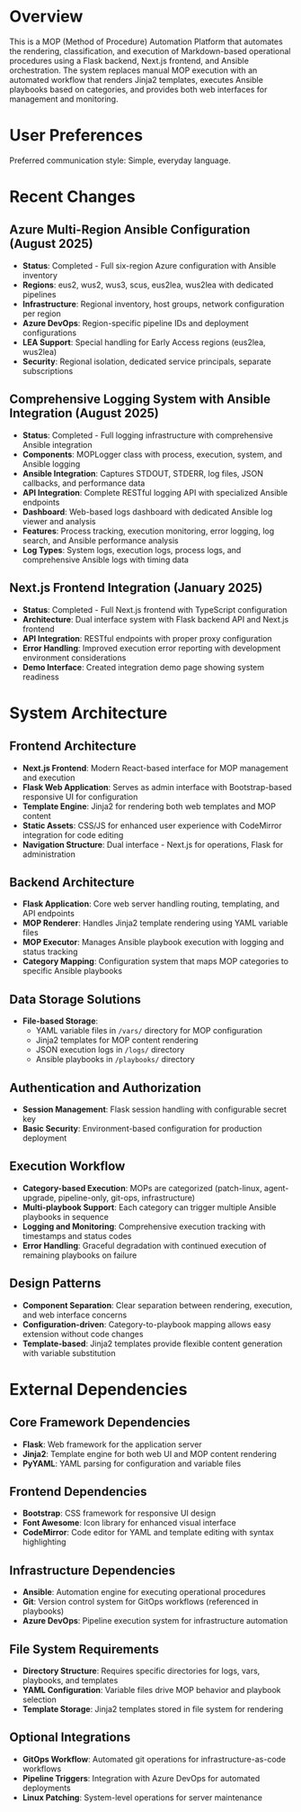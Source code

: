 # Overview

This is a MOP (Method of Procedure) Automation Platform that automates the rendering, classification, and execution of Markdown-based operational procedures using a Flask backend, Next.js frontend, and Ansible orchestration. The system replaces manual MOP execution with an automated workflow that renders Jinja2 templates, executes Ansible playbooks based on categories, and provides both web interfaces for management and monitoring.

# User Preferences

Preferred communication style: Simple, everyday language.

# Recent Changes

## Azure Multi-Region Ansible Configuration (August 2025)
- **Status**: Completed - Full six-region Azure configuration with Ansible inventory
- **Regions**: eus2, wus2, wus3, scus, eus2lea, wus2lea with dedicated pipelines
- **Infrastructure**: Regional inventory, host groups, network configuration per region
- **Azure DevOps**: Region-specific pipeline IDs and deployment configurations
- **LEA Support**: Special handling for Early Access regions (eus2lea, wus2lea)
- **Security**: Regional isolation, dedicated service principals, separate subscriptions

## Comprehensive Logging System with Ansible Integration (August 2025)
- **Status**: Completed - Full logging infrastructure with comprehensive Ansible integration
- **Components**: MOPLogger class with process, execution, system, and Ansible logging
- **Ansible Integration**: Captures STDOUT, STDERR, log files, JSON callbacks, and performance data
- **API Integration**: Complete RESTful logging API with specialized Ansible endpoints
- **Dashboard**: Web-based logs dashboard with dedicated Ansible log viewer and analysis
- **Features**: Process tracking, execution monitoring, error logging, log search, and Ansible performance analysis
- **Log Types**: System logs, execution logs, process logs, and comprehensive Ansible logs with timing data

## Next.js Frontend Integration (January 2025)
- **Status**: Completed - Full Next.js frontend with TypeScript configuration
- **Architecture**: Dual interface system with Flask backend API and Next.js frontend
- **API Integration**: RESTful endpoints with proper proxy configuration
- **Error Handling**: Improved execution error reporting with development environment considerations
- **Demo Interface**: Created integration demo page showing system readiness

# System Architecture

## Frontend Architecture
- **Next.js Frontend**: Modern React-based interface for MOP management and execution
- **Flask Web Application**: Serves as admin interface with Bootstrap-based responsive UI for configuration
- **Template Engine**: Jinja2 for rendering both web templates and MOP content
- **Static Assets**: CSS/JS for enhanced user experience with CodeMirror integration for code editing
- **Navigation Structure**: Dual interface - Next.js for operations, Flask for administration

## Backend Architecture
- **Flask Application**: Core web server handling routing, templating, and API endpoints
- **MOP Renderer**: Handles Jinja2 template rendering using YAML variable files
- **MOP Executor**: Manages Ansible playbook execution with logging and status tracking
- **Category Mapping**: Configuration system that maps MOP categories to specific Ansible playbooks

## Data Storage Solutions
- **File-based Storage**: 
  - YAML variable files in `/vars/` directory for MOP configuration
  - Jinja2 templates for MOP content rendering
  - JSON execution logs in `/logs/` directory
  - Ansible playbooks in `/playbooks/` directory

## Authentication and Authorization
- **Session Management**: Flask session handling with configurable secret key
- **Basic Security**: Environment-based configuration for production deployment

## Execution Workflow
- **Category-based Execution**: MOPs are categorized (patch-linux, agent-upgrade, pipeline-only, git-ops, infrastructure)
- **Multi-playbook Support**: Each category can trigger multiple Ansible playbooks in sequence
- **Logging and Monitoring**: Comprehensive execution tracking with timestamps and status codes
- **Error Handling**: Graceful degradation with continued execution of remaining playbooks on failure

## Design Patterns
- **Component Separation**: Clear separation between rendering, execution, and web interface concerns
- **Configuration-driven**: Category-to-playbook mapping allows easy extension without code changes
- **Template-based**: Jinja2 templates provide flexible content generation with variable substitution

# External Dependencies

## Core Framework Dependencies
- **Flask**: Web framework for the application server
- **Jinja2**: Template engine for both web UI and MOP content rendering
- **PyYAML**: YAML parsing for configuration and variable files

## Frontend Dependencies
- **Bootstrap**: CSS framework for responsive UI design
- **Font Awesome**: Icon library for enhanced visual interface
- **CodeMirror**: Code editor for YAML and template editing with syntax highlighting

## Infrastructure Dependencies
- **Ansible**: Automation engine for executing operational procedures
- **Git**: Version control system for GitOps workflows (referenced in playbooks)
- **Azure DevOps**: Pipeline execution system for infrastructure automation

## File System Requirements
- **Directory Structure**: Requires specific directories for logs, vars, playbooks, and templates
- **YAML Configuration**: Variable files drive MOP behavior and playbook selection
- **Template Storage**: Jinja2 templates stored in file system for rendering

## Optional Integrations
- **GitOps Workflow**: Automated git operations for infrastructure-as-code workflows
- **Pipeline Triggers**: Integration with Azure DevOps for automated deployments
- **Linux Patching**: System-level operations for server maintenance